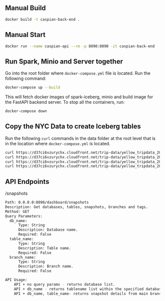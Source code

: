 ## Manual Build

```bash
docker build -t caspian-back-end .
```

## Manual Start

```bash
docker run --name caspian-api --rm -p 8090:8090 -it caspian-back-end
```

## Run Spark, Minio and Server together
Go into the root folder where `docker-compose.yml` file is located.
Run the following command:

```bash
docker-compose up --build
```

This will fetch docker images of spark-iceberg, minio and build image for the FastAPI backend server. To stop all the containers, run:

```bash
docker-compose down
```

## Copy the NYC Data to create Iceberg tables
Run the following `curl` commands in the data folder at the root level that is in the location where `docker-compose.yml` is located.

```bash
curl https://d37ci6vzurychx.cloudfront.net/trip-data/yellow_tripdata_2022-04.parquet -o ./data/yellow_tripdata_2022-04.parquet
curl https://d37ci6vzurychx.cloudfront.net/trip-data/yellow_tripdata_2022-03.parquet -o ./data/yellow_tripdata_2022-03.parquet
curl https://d37ci6vzurychx.cloudfront.net/trip-data/yellow_tripdata_2022-02.parquet -o ./data/yellow_tripdata_2022-02.parquet
curl https://d37ci6vzurychx.cloudfront.net/trip-data/yellow_tripdata_2022-01.parquet -o ./data/yellow_tripdata_2022-01.parquet
```
## API Endpoints

/snapshots
```bash
Path: 0.0.0.0:8090/dashboard/snapshots
Description: Get databases, tables, snapshots, branches and tags.
Method: GET
Query Parameters:
  db_name: 
      Type: String
      Description: Database name.
      Required: False
  table_name:
      Type: String
      Description: Table name.
      Required: False
  branch_name:
      Type: String
      Description: Branch name.
      Required: False

API Usage:
    API + no query params - returns database list.
    API + db_name - returns tablename list within the specified database.
    API + db_name, table_name- returns snapshot details from main branch along with branch and tags list.
```
